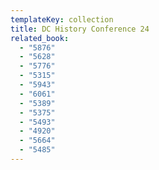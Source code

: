 ```yaml
---
templateKey: collection
title: DC History Conference 24
related_book:
  - "5876"
  - "5628"
  - "5776"
  - "5315"
  - "5943"
  - "6061"
  - "5389"
  - "5375"
  - "5493"
  - "4920"
  - "5664"
  - "5485"
---
```

